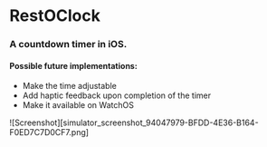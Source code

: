 # RestOClock
### A countdown timer in iOS.

#### Possible future implementations:
- Make the time adjustable
- Add haptic feedback upon completion of the timer
- Make it available on WatchOS

![Screenshot][simulator_screenshot_94047979-BFDD-4E36-B164-F0ED7C7D0CF7.png]
